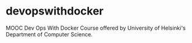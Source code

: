 # devopswithdocker
MOOC Dev Ops With Docker
Course offered by University of Helsinki's Department of Computer Science.
